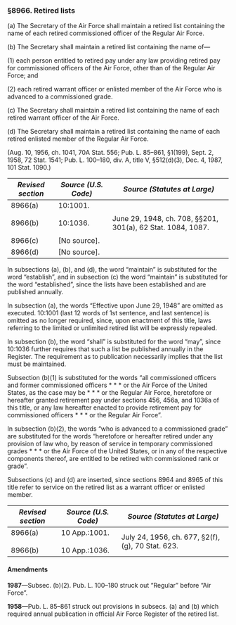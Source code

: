 ### §8966. Retired lists ###

(a) The Secretary of the Air Force shall maintain a retired list containing the name of each retired commissioned officer of the Regular Air Force.

(b) The Secretary shall maintain a retired list containing the name of—

(1) each person entitled to retired pay under any law providing retired pay for commissioned officers of the Air Force, other than of the Regular Air Force; and

(2) each retired warrant officer or enlisted member of the Air Force who is advanced to a commissioned grade.

(c) The Secretary shall maintain a retired list containing the name of each retired warrant officer of the Air Force.

(d) The Secretary shall maintain a retired list containing the name of each retired enlisted member of the Regular Air Force.

(Aug. 10, 1956, ch. 1041, 70A Stat. 556; Pub. L. 85–861, §1(199), Sept. 2, 1958, 72 Stat. 1541; Pub. L. 100–180, div. A, title V, §512(d)(3), Dec. 4, 1987, 101 Stat. 1090.)

|            *Revised section*            |              *Source (U.S. Code)*              |               *Source (Statutes at Large)*                |
|-----------------------------------------|------------------------------------------------|-----------------------------------------------------------|
|8966(a)<br/><br/>8966(b)<br/><br/>8966(c)|10:1001.<br/><br/>10:1036.<br/><br/>[No source].|June 29, 1948, ch. 708, §§201, 301(a), 62 Stat. 1084, 1087.|
|                 8966(d)                 |                  [No source].                  |                                                           |

In subsections (a), (b), and (d), the word “maintain” is substituted for the word “establish”, and in subsection (c) the word “maintain” is substituted for the word “established”, since the lists have been established and are published annually.

In subsection (a), the words “Effective upon June 29, 1948” are omitted as executed. 10:1001 (last 12 words of 1st sentence, and last sentence) is omitted as no longer required, since, upon enactment of this title, laws referring to the limited or unlimited retired list will be expressly repealed.

In subsection (b), the word “shall” is substituted for the word “may”, since 10:1036 further requires that such a list be published annually in the Register. The requirement as to publication necessarily implies that the list must be maintained.

Subsection (b)(1) is substituted for the words “all commissioned officers and former commissioned officers \* \* \* or the Air Force of the United States, as the case may be \* \* \* or the Regular Air Force, heretofore or hereafter granted retirement pay under sections 456, 456a, and 1036a of this title, or any law hereafter enacted to provide retirement pay for commissioned officers \* \* \* or the Regular Air Force”.

In subsection (b)(2), the words “who is advanced to a commissioned grade” are substituted for the words “heretofore or hereafter retired under any provision of law who, by reason of service in temporary commissioned grades \* \* \* or the Air Force of the United States, or in any of the respective components thereof, are entitled to be retired with commissioned rank or grade”.

Subsections (c) and (d) are inserted, since sections 8964 and 8965 of this title refer to service on the retired list as a warrant officer or enlisted member.

|   *Revised section*    |        *Source (U.S. Code)*        |          *Source (Statutes at Large)*           |
|------------------------|------------------------------------|-------------------------------------------------|
|8966(a)<br/><br/>8966(b)|10 App.:1001.<br/><br/>10 App.:1036.|July 24, 1956, ch. 677, §2(f), (g), 70 Stat. 623.|

#### Amendments ####

**1987**—Subsec. (b)(2). Pub. L. 100–180 struck out “Regular” before “Air Force”.

**1958**—Pub. L. 85–861 struck out provisions in subsecs. (a) and (b) which required annual publication in official Air Force Register of the retired list.